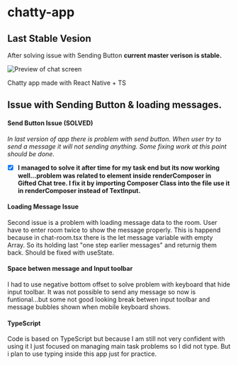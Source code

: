 # chatty-app

## Last Stable Vesion

After solving issue with Sending Button **current master verison is stable.**

![Preview of chat screen](https://user-images.githubusercontent.com/94953520/152249272-72ae405a-b6c7-48df-a954-296776f4b74c.png)


Chatty  app made with React Native + TS

## Issue with Sending Button & loading messages.

#### Send Button Issue **(SOLVED)**

_In last version of app there is problem with send button. When user try to send a message it will not sending anything. Some fixing work at this point should be done._

- [x] **I managed to solve it after time for my task end but its now working well...problem was related to element inside renderComposer in Gifted Chat tree. I fix it by importing Composer Class into the file use it in renderComposer instead of TextInput.**


#### Loading Message Issue

Second issue is a problem with loading message data to the room. User have to enter room twice to show the message properly. This is happend because in chat-room.tsx there is the let message variable with empty Array. So its holding last "one step earlier messages" and returnig them back. Should be fixed with useState.

#### Space betwen message and Input toolbar

I had to use negative bottom offset to solve problem with keyboard that hide input toolbar. It was not possible to send any message so now is funtional...but some not good looking break betwen input toolbar and message bubbles shown when mobile keyboard shows.

#### TypeScript

Code is based on TypeScript but because I am still not very confident with using it I just focused on managing main task problems so I did not type. But i plan to use typing inside this app just for practice.
